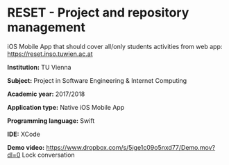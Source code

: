 # RESET - Project and repository management

iOS Mobile App that should cover all/only students activities from web app: https://reset.inso.tuwien.ac.at

**Institution:** TU Vienna

**Subject:** Project in Software Engineering & Internet Computing

**Academic year:** 2017/2018

**Application type:**  Native iOS Mobile App

**Programming language:** Swift

**IDE:** XCode

**Demo video:** https://www.dropbox.com/s/5ige1c09o5nxd77/Demo.mov?dl=0
 Lock conversation

